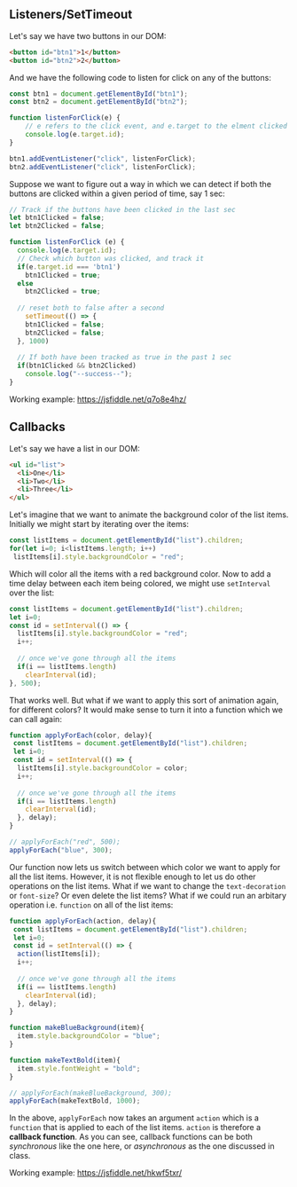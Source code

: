 ## Listeners/SetTimeout

Let's say we have two buttons in our DOM:
```html
<button id="btn1">1</button>
<button id="btn2">2</button>
```

And we have the following code to listen for click on any of the buttons:
```javascript
const btn1 = document.getElementById("btn1");
const btn2 = document.getElementById("btn2");

function listenForClick(e) {
	// e refers to the click event, and e.target to the elment clicked
	console.log(e.target.id);
}

btn1.addEventListener("click", listenForClick);
btn2.addEventListener("click", listenForClick);
```

Suppose we want to figure out a way in which we can detect if both the buttons are clicked within a given period of time, say 1 sec:
```javascript
// Track if the buttons have been clicked in the last sec
let btn1Clicked = false;
let btn2Clicked = false;

function listenForClick (e) {
  console.log(e.target.id);
  // Check which button was clicked, and track it
  if(e.target.id === 'btn1')
  	btn1Clicked = true;
  else
  	btn2Clicked = true;
    
  // reset both to false after a second
	setTimeout(() => {
  	btn1Clicked = false;
    btn2Clicked = false;
  }, 1000)
  
  // If both have been tracked as true in the past 1 sec
  if(btn1Clicked && btn2Clicked)
  	console.log("--success--");
}
```

Working example: https://jsfiddle.net/q7o8e4hz/

## Callbacks

Let's say we have a list in our DOM:
```html
<ul id="list">
  <li>One</li>
  <li>Two</li>
  <li>Three</li>
</ul>
```

Let's imagine that we want to animate the background color of the list items. Initially we might start by iterating over the items:
```javascript
const listItems = document.getElementById("list").children;
for(let i=0; i<listItems.length; i++)
 listItems[i].style.backgroundColor = "red";
```

Which will color all the items with a red background color. Now to add a time delay between each item being colored, we might use `setInterval` over the list:
```javascript
const listItems = document.getElementById("list").children;
let i=0;
const id = setInterval(() => {
  listItems[i].style.backgroundColor = "red";
  i++;
  
  // once we've gone through all the items
  if(i == listItems.length)
    clearInterval(id);
}, 500);
```

That works well. But what if we want to apply this sort of animation again, for different colors? It would make sense to turn it into a function which we can call again:

```javascript
function applyForEach(color, delay){
 const listItems = document.getElementById("list").children;
 let i=0;
 const id = setInterval(() => {
  listItems[i].style.backgroundColor = color;
  i++;
  
  // once we've gone through all the items
  if(i == listItems.length)
    clearInterval(id);
  }, delay);
}

// applyForEach("red", 500);
applyForEach("blue", 300);
```

Our function now lets us switch between which color we want to apply for all the list items. However, it is not flexible enough to let us do other operations on the list items. What if we want to change the `text-decoration` or `font-size`? Or even delete the list items? What if we could run an arbitary operation i.e. `function` on all of the list items:

```javascript
function applyForEach(action, delay){
 const listItems = document.getElementById("list").children;
 let i=0;
 const id = setInterval(() => {
  action(listItems[i]);
  i++;
  
  // once we've gone through all the items
  if(i == listItems.length)
    clearInterval(id);
  }, delay);
}

function makeBlueBackground(item){
  item.style.backgroundColor = "blue";
}

function makeTextBold(item){
  item.style.fontWeight = "bold";
}

// applyForEach(makeBlueBackground, 300);
applyForEach(makeTextBold, 1000);
```

In the above, `applyForEach` now takes an argument `action` which is a `function` that is applied to each of the list items. `action` is therefore a **callback function**. As you can see, callback functions can be both *synchronous* like the one here, or *asynchronous* as the one discussed in class.

Working example: https://jsfiddle.net/hkwf5txr/
